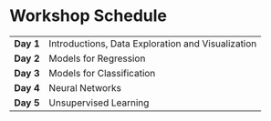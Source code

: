 # Workshop Schedule
<table>
  <tr>
    <td><b>Day 1</b></td>
    <td>Introductions, Data Exploration and Visualization</td>
  </tr>
  <tr>
    <td><b>Day 2</b></td>
    <td>Models for Regression</td>
  </tr>
  <tr>
    <td><b>Day 3</b></td> 
    <td>Models for Classification</td>
  </tr>
  <tr>
    <td><b>Day 4</b></td> 
    <td>Neural Networks</td>
  </tr>
  <tr>
    <td><b>Day 5</b></td> 
    <td>Unsupervised Learning</td>
  </tr>
</table>
